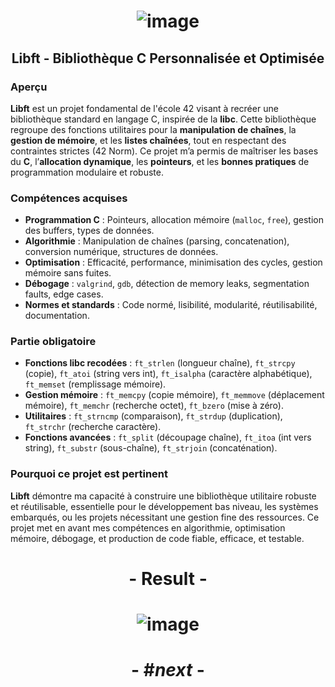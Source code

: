 # <p align="center"> ![image](https://github.com/ChrstphrChevalier/42Cursus/assets/146819291/90b24b34-d4ef-4712-89e7-33aea99469dd) </p>

## <p align="center"> Libft - Bibliothèque C Personnalisée et Optimisée </p>

### Aperçu
**Libft** est un projet fondamental de l'école 42 visant à recréer une bibliothèque standard en langage C, inspirée de la **libc**. Cette bibliothèque regroupe des fonctions utilitaires pour la **manipulation de chaînes**, la **gestion de mémoire**, et les **listes chaînées**, tout en respectant des contraintes strictes (42 Norm). Ce projet m’a permis de maîtriser les bases du **C**, l’**allocation dynamique**, les **pointeurs**, et les **bonnes pratiques** de programmation modulaire et robuste.

### Compétences acquises
- **Programmation C** : Pointeurs, allocation mémoire (`malloc`, `free`), gestion des buffers, types de données.
- **Algorithmie** : Manipulation de chaînes (parsing, concatenation), conversion numérique, structures de données.
- **Optimisation** : Efficacité, performance, minimisation des cycles, gestion mémoire sans fuites.
- **Débogage** : `valgrind`, `gdb`, détection de memory leaks, segmentation faults, edge cases.
- **Normes et standards** : Code normé, lisibilité, modularité, réutilisabilité, documentation.

### Partie obligatoire
- **Fonctions libc recodées** : `ft_strlen` (longueur chaîne), `ft_strcpy` (copie), `ft_atoi` (string vers int), `ft_isalpha` (caractère alphabétique), `ft_memset` (remplissage mémoire).
- **Gestion mémoire** : `ft_memcpy` (copie mémoire), `ft_memmove` (déplacement mémoire), `ft_memchr` (recherche octet), `ft_bzero` (mise à zéro).
- **Utilitaires** : `ft_strncmp` (comparaison), `ft_strdup` (duplication), `ft_strchr` (recherche caractère).
- **Fonctions avancées** : `ft_split` (découpage chaîne), `ft_itoa` (int vers string), `ft_substr` (sous-chaîne), `ft_strjoin` (concaténation).

### Pourquoi ce projet est pertinent
**Libft** démontre ma capacité à construire une bibliothèque utilitaire robuste et réutilisable, essentielle pour le développement bas niveau, les systèmes embarqués, ou les projets nécessitant une gestion fine des ressources. Ce projet met en avant mes compétences en algorithmie, optimisation mémoire, débogage, et production de code fiable, efficace, et testable.

# <p align="center">     </p>

# <p align="center"> - Result - </p>

# <p align="center"> ![image](https://github.com/ChrstphrChevalier/42Cursus/assets/146819291/8f669425-990b-457b-a6be-e287e0f6889b) </p>

# <p align="center"> - #*next* - </p>
